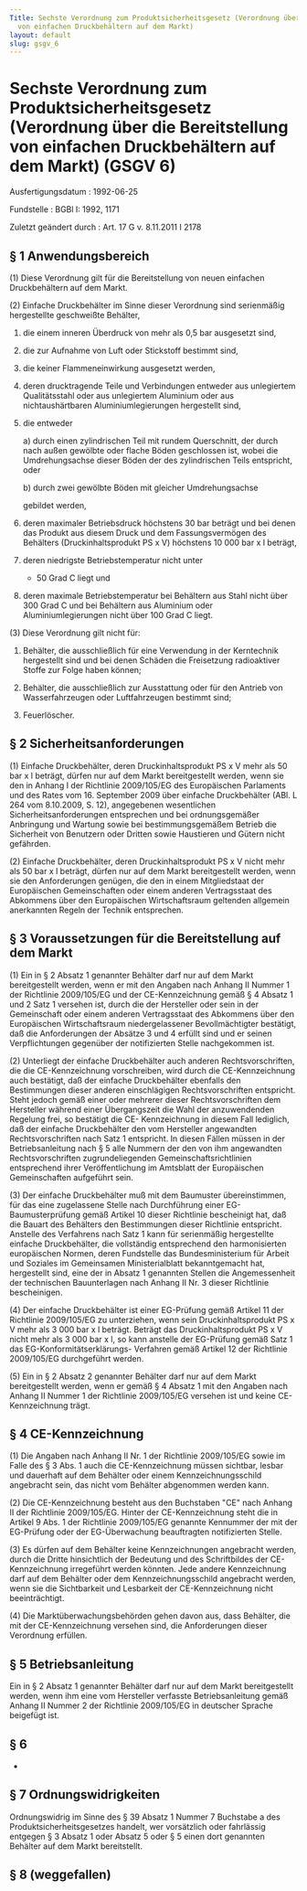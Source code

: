 ```yaml
---
Title: Sechste Verordnung zum Produktsicherheitsgesetz (Verordnung über die Bereitstellung
  von einfachen Druckbehältern auf dem Markt)
layout: default
slug: gsgv_6
---
```


# Sechste Verordnung zum Produktsicherheitsgesetz (Verordnung über die Bereitstellung von einfachen Druckbehältern auf dem Markt) (GSGV 6)

Ausfertigungsdatum
:   1992-06-25

Fundstelle
:   BGBl I: 1992, 1171

Zuletzt geändert durch
:   Art. 17 G v. 8.11.2011 I 2178


## § 1 Anwendungsbereich

(1) Diese Verordnung gilt für die Bereitstellung von neuen einfachen
Druckbehältern auf dem Markt.

(2) Einfache Druckbehälter im Sinne dieser Verordnung sind serienmäßig
hergestellte geschweißte Behälter,

1.  die einem inneren Überdruck von mehr als 0,5 bar ausgesetzt sind,


2.  die zur Aufnahme von Luft oder Stickstoff bestimmt sind,


3.  die keiner Flammeneinwirkung ausgesetzt werden,


4.  deren drucktragende Teile und Verbindungen entweder aus unlegiertem
    Qualitätsstahl oder aus unlegiertem Aluminium oder aus
    nichtaushärtbaren Aluminiumlegierungen hergestellt sind,


5.  die entweder

    a)  durch einen zylindrischen Teil mit rundem Querschnitt, der durch nach
        außen gewölbte oder flache Böden geschlossen ist, wobei die
        Umdrehungsachse dieser Böden der des zylindrischen Teils entspricht,
        oder


    b)  durch zwei gewölbte Böden mit gleicher Umdrehungsachse




    gebildet werden,


6.  deren maximaler Betriebsdruck höchstens 30 bar beträgt und bei denen
    das Produkt aus diesem Druck und dem Fassungsvermögen des Behälters
    (Druckinhaltsprodukt PS x V) höchstens 10 000 bar x l beträgt,


7.  deren niedrigste Betriebstemperatur nicht unter
    - 50 Grad C liegt und


8.  deren maximale Betriebstemperatur bei Behältern aus Stahl nicht über
    300 Grad C und bei Behältern aus Aluminium oder Aluminiumlegierungen
    nicht über
    100 Grad C liegt.




(3) Diese Verordnung gilt nicht für:

1.  Behälter, die ausschließlich für eine Verwendung in der Kerntechnik
    hergestellt sind und bei denen Schäden die Freisetzung radioaktiver
    Stoffe zur Folge haben können;


2.  Behälter, die ausschließlich zur Ausstattung oder für den Antrieb von
    Wasserfahrzeugen oder Luftfahrzeugen bestimmt sind;


3.  Feuerlöscher.





## § 2 Sicherheitsanforderungen

(1) Einfache Druckbehälter, deren Druckinhaltsprodukt PS x V mehr als
50 bar x l beträgt, dürfen nur auf dem Markt bereitgestellt werden,
wenn sie den in Anhang I der Richtlinie 2009/105/EG des Europäischen
Parlaments und des Rates vom 16. September 2009 über einfache
Druckbehälter (ABl. L 264 vom 8.10.2009, S. 12), angegebenen
wesentlichen Sicherheitsanforderungen entsprechen und bei
ordnungsgemäßer Anbringung und Wartung sowie bei bestimmungsgemäßem
Betrieb die Sicherheit von Benutzern oder Dritten sowie Haustieren und
Gütern nicht gefährden.

(2) Einfache Druckbehälter, deren Druckinhaltsprodukt PS x V nicht
mehr als 50 bar x l beträgt, dürfen nur auf dem Markt bereitgestellt
werden, wenn sie den Anforderungen genügen, die den in einem
Mitgliedstaat der Europäischen Gemeinschaften oder einem anderen
Vertragsstaat des Abkommens über den Europäischen Wirtschaftsraum
geltenden allgemein anerkannten Regeln der Technik entsprechen.


## § 3 Voraussetzungen für die Bereitstellung auf dem Markt

(1) Ein in § 2 Absatz 1 genannter Behälter darf nur auf dem Markt
bereitgestellt werden, wenn er mit den Angaben nach Anhang II Nummer 1
der Richtlinie 2009/105/EG und der CE-Kennzeichnung gemäß § 4 Absatz 1
und 2 Satz 1 versehen ist, durch die der Hersteller oder sein in der
Gemeinschaft oder einem anderen Vertragsstaat des Abkommens über den
Europäischen Wirtschaftsraum niedergelassener Bevollmächtigter
bestätigt, daß die Anforderungen der Absätze 3 und 4 erfüllt sind und
er seinen Verpflichtungen gegenüber der notifizierten Stelle
nachgekommen ist.

(2) Unterliegt der einfache Druckbehälter auch anderen
Rechtsvorschriften, die die CE-Kennzeichnung vorschreiben, wird durch
die CE-Kennzeichnung auch bestätigt, daß der einfache Druckbehälter
ebenfalls den Bestimmungen dieser anderen einschlägigen
Rechtsvorschriften entspricht. Steht jedoch gemäß einer oder mehrerer
dieser Rechtsvorschriften dem Hersteller während einer Übergangszeit
die Wahl der anzuwendenden Regelung frei, so bestätigt die CE-
Kennzeichnung in diesem Fall lediglich, daß der einfache Druckbehälter
den vom Hersteller angewandten Rechtsvorschriften nach Satz 1
entspricht. In diesen Fällen müssen in der Betriebsanleitung nach § 5
alle Nummern der den von ihm angewandten Rechtsvorschriften
zugrundeliegenden Gemeinschaftsrichtlinien entsprechend ihrer
Veröffentlichung im Amtsblatt der Europäischen Gemeinschaften
aufgeführt sein.

(3) Der einfache Druckbehälter muß mit dem Baumuster übereinstimmen,
für das eine zugelassene Stelle nach Durchführung einer EG-
Baumusterprüfung gemäß Artikel 10 dieser Richtlinie bescheinigt hat,
daß die Bauart des Behälters den Bestimmungen dieser Richtlinie
entspricht. Anstelle des Verfahrens nach Satz 1 kann für serienmäßig
hergestellte einfache Druckbehälter, die vollständig entsprechend den
harmonisierten europäischen Normen, deren Fundstelle das
Bundesministerium für Arbeit und Soziales im Gemeinsamen
Ministerialblatt bekanntgemacht hat, hergestellt sind, eine der in
Absatz 1 genannten Stellen die Angemessenheit der technischen
Bauunterlagen nach Anhang II Nr. 3 dieser Richtlinie bescheinigen.

(4) Der einfache Druckbehälter ist einer EG-Prüfung gemäß Artikel 11
der Richtlinie 2009/105/EG zu unterziehen, wenn sein
Druckinhaltsprodukt PS x V mehr als 3 000 bar x l beträgt. Beträgt das
Druckinhaltsprodukt PS x V nicht mehr als 3 000 bar x l, so kann
anstelle der EG-Prüfung gemäß Satz 1 das EG-Konformitätserklärungs-
Verfahren gemäß Artikel 12 der Richtlinie 2009/105/EG durchgeführt
werden.

(5) Ein in § 2 Absatz 2 genannter Behälter darf nur auf dem Markt
bereitgestellt werden, wenn er gemäß § 4 Absatz 1 mit den Angaben nach
Anhang II Nummer 1 der Richtlinie 2009/105/EG versehen ist und keine
CE-Kennzeichnung trägt.


## § 4 CE-Kennzeichnung

(1) Die Angaben nach Anhang II Nr. 1 der Richtlinie 2009/105/EG sowie
im Falle des § 3 Abs. 1 auch die CE-Kennzeichnung müssen sichtbar,
lesbar und dauerhaft auf dem Behälter oder einem Kennzeichnungsschild
angebracht sein, das nicht vom Behälter abgenommen werden kann.

(2) Die CE-Kennzeichnung besteht aus den Buchstaben "CE" nach Anhang
II der Richtlinie 2009/105/EG. Hinter der CE-Kennzeichnung steht die
in Artikel 9 Abs. 1 der Richtlinie 2009/105/EG genannte Kennummer der
mit der EG-Prüfung oder der EG-Überwachung beauftragten notifizierten
Stelle.

(3) Es dürfen auf dem Behälter keine Kennzeichnungen angebracht
werden, durch die Dritte hinsichtlich der Bedeutung und des
Schriftbildes der CE-Kennzeichnung irregeführt werden könnten. Jede
andere Kennzeichnung darf auf dem Behälter oder dem
Kennzeichnungsschild angebracht werden, wenn sie die Sichtbarkeit und
Lesbarkeit der CE-Kennzeichnung nicht beeinträchtigt.

(4) Die Marktüberwachungsbehörden gehen davon aus, dass Behälter, die
mit der CE-Kennzeichnung versehen sind, die Anforderungen dieser
Verordnung erfüllen.


## § 5 Betriebsanleitung

Ein in § 2 Absatz 1 genannter Behälter darf nur auf dem Markt
bereitgestellt werden, wenn ihm eine vom Hersteller verfasste
Betriebsanleitung gemäß Anhang II Nummer 2 der Richtlinie 2009/105/EG
in deutscher Sprache beigefügt ist.


## § 6

-


## § 7 Ordnungswidrigkeiten

Ordnungswidrig im Sinne des § 39 Absatz 1 Nummer 7 Buchstabe a des
Produktsicherheitsgesetzes handelt, wer vorsätzlich oder fahrlässig
entgegen § 3 Absatz 1 oder Absatz 5 oder § 5 einen dort genannten
Behälter auf dem Markt bereitstellt.


## § 8 (weggefallen)


